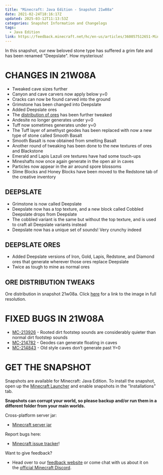 ```yaml
---
title: "Minecraft: Java Edition - Snapshot 21w08a"
date: 2021-02-24T18:16:17Z
updated: 2025-03-12T11:13:53Z
categories: Snapshot Information and Changelogs
tags:
  - Java Edition
link: https://feedback.minecraft.net/hc/en-us/articles/360057512651-Minecraft-Java-Edition-Snapshot-21w08a
---
```


In this snapshot, our new beloved stone type has suffered a grim fate and has been renamed "Deepslate". How mysterious!

# CHANGES IN 21W08A

- Tweaked cave sizes further
- Canyon and cave carvers now apply below y=0
- Cracks can now be found carved into the ground
- Grimstone has been changed into Deepslate
- Added Deepslate ores
- The [distribution of ores](https://images.ctfassets.net/8y6ykjruobr4/73xBtA88xuZQ3fKYH3pX6G/83cc7b912a6c08097d1e7e96e7ed6e96/snapshot-21w08a-ore-distribution.jpg) has been further tweaked
- Andesite no longer generates under y=0
- Tuff now sometimes generates under y=0
- The Tuff layer of amethyst geodes has been replaced with now a new type of stone called Smooth Basalt
- Smooth Basalt is now obtained from smelting Basalt
- Another round of tweaking has been done to the new textures of ores and Blackstone
- Emerald and Lapis Lazuli ore textures have had some touch-ups
- Mineshafts now once again generate in the open air in caves
- Particles now appear in the air around spore blossoms
- Slime Blocks and Honey Blocks have been moved to the Redstone tab of the creative inventory

## DEEPSLATE

- Grimstone is now called Deepslate
- Deepslate now has a top texture, and a new block called Cobbled Deepslate drops from Deepslate
- The cobbled variant is the same but without the top texture, and is used to craft all Deepslate variants instead
- Deepslate now has a unique set of sounds! Very crunchy indeed

## DEEPSLATE ORES

- Added Deepslate versions of Iron, Gold, Lapis, Redstone, and Diamond ores that generate wherever those ores replace Deepslate
- Twice as tough to mine as normal ores

## ORE DISTRIBUTION TWEAKS

Ore distribution in snapshot 21w08a. Click [here](https://images.ctfassets.net/8y6ykjruobr4/73xBtA88xuZQ3fKYH3pX6G/83cc7b912a6c08097d1e7e96e7ed6e96/snapshot-21w08a-ore-distribution.jpg) for a link to the image in full resolution. 

# FIXED BUGS IN 21W08A

- [MC-213926](https://bugs.mojang.com/browse/MC-213926) - Rooted dirt footstep sounds are considerably quieter than normal dirt footstep sounds
- [MC-214782](https://bugs.mojang.com/browse/MC-214782) - Geodes can generate floating in caves
- [MC-214843](https://bugs.mojang.com/browse/MC-214843) - Old style caves don’t generate past Y=0

# GET THE SNAPSHOT

Snapshots are available for Minecraft: Java Edition. To install the snapshot, open up the [Minecraft Launcher](https://www.minecraft.net/download.html) and enable snapshots in the "Installations" tab.

**Snapshots can corrupt your world, so please backup and/or run them in a different folder from your main worlds.**

Cross-platform server jar:

- [Minecraft server jar](https://launcher.mojang.com/v1/objects/d5e31633d884e190e046b8645f802541bec2a5e9/server.jar)

Report bugs here:

- [Minecraft issue tracker](https://bugs.mojang.com/browse/MC)!

Want to give feedback?

- Head over to our [feedback website](https://aka.ms/CavesCliffsFeedback?ref=minecraftnet) or come chat with us about it on the [official Minecraft Discord](https://discordapp.com/invite/minecraft).
